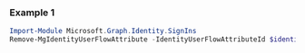 ### Example 1
``` powershell
Import-Module Microsoft.Graph.Identity.SignIns
Remove-MgIdentityUserFlowAttribute -IdentityUserFlowAttributeId $identityUserFlowAttributeId
```
